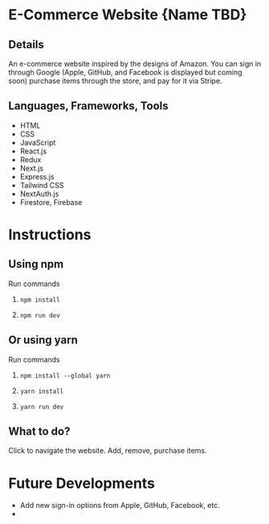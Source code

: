 # E-Commerce Website {Name TBD}

## Details
An e-commerce website inspired by the designs of Amazon. You can sign in through Google (Apple, GitHub, and Facebook is displayed but coming soon) purchase items through the store, and pay for it via Stripe.

## Languages, Frameworks, Tools
- HTML
- CSS
- JavaScript
- React.js
- Redux
- Next.js
- Express.js
- Tailwind CSS
- NextAuth.js
- Firestore, Firebase

# Instructions

## Using npm

Run commands

1. `npm install`

2. `npm run dev`

## Or using yarn

Run commands

1. `npm install --global yarn`

2. `yarn install`

3. `yarn run dev`

## What to do?

Click to navigate the website. Add, remove, purchase items.

# Future Developments
- Add new sign-in options from Apple, GitHub, Facebook, etc.
- 
